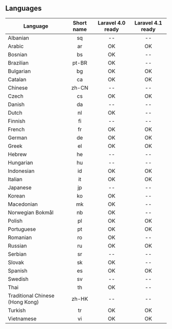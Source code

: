 
## Languages

| Language | Short name | Laravel 4.0 ready | Laravel 4.1 ready |
|----------|:----------:|:------:|:--------------:|
| Albanian | sq | -- | -- |
| Arabic | ar | OK | OK |
| Bosnian | bs | OK | -- |
| Brazilian | pt-BR | OK | -- |
| Bulgarian | bg | OK | OK |
| Catalan | ca | OK | OK |
| Chinese | zh-CN | -- | -- |
| Czech | cs | OK | OK |
| Danish | da | -- | -- |
| Dutch | nl | OK  | -- |
| Finnish | fi | --  | -- |
| French | fr | OK | OK |
| German | de | OK | OK |
| Greek | el | OK | OK |
| Hebrew | he | -- | -- |
| Hungarian | hu | -- | -- |
| Indonesian | id | OK | OK |
| Italian | it | OK | OK |
| Japanese | jp | -- | -- |
| Korean | ko | OK | -- |
| Macedonian | mk | OK | -- |
| Norwegian Bokmål | nb | OK | -- |
| Polish | pl | OK | OK |
| Portuguese | pt | OK | OK |
| Romanian | ro | OK | -- |
| Russian | ru | OK | OK |
| Serbian | sr | -- | -- |
| Slovak | sk | OK | -- |
| Spanish | es | OK | OK |
| Swedish | sv | -- | -- |
| Thai | th | OK | -- |
| Traditional Chinese (Hong Kong) | zh-HK | -- | -- |
| Turkish | tr | OK | OK |
| Vietnamese | vi | OK | OK |
